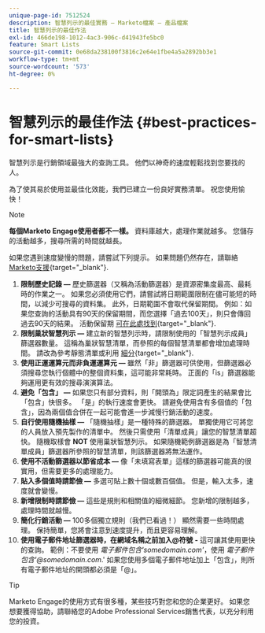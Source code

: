 ```yaml
---
unique-page-id: 7512524
description: 智慧列示的最佳實務 — Marketo檔案 — 產品檔案
title: 智慧列示的最佳作法
exl-id: 466de198-1012-4ac3-906c-d41943fe5bc0
feature: Smart Lists
source-git-commit: 0e68da238100f3816c2e64e1fbe4a5a2892bb3e1
workflow-type: tm+mt
source-wordcount: '573'
ht-degree: 0%

---
```


# 智慧列示的最佳作法 {#best-practices-for-smart-lists}

智慧列示是行銷領域最強大的查詢工具。 他們以神奇的速度輕鬆找到您要找的人。

為了使其易於使用並最佳化效能，我們已建立一份良好實務清單。 祝您使用愉快！

>[!NOTE]
>
>**每個Marketo Engage使用者都不一樣。** 資料庫越大，處理作業就越多。 您儲存的活動越多，搜尋所需的時間就越長。
>
>如果您遇到速度變慢的問題，請嘗試下列提示。 如果問題仍然存在，請聯絡 [Marketo支援](https://nation.marketo.com/t5/Support/ct-p/Support){target="_blank"}.

1. **限制歷史記錄 —** 歷史篩選器（又稱為活動篩選器）是資源密集度最高、最耗時的作業之一。 如果您必須使用它們，請嘗試將日期範圍限制在儘可能短的時間，以減少可搜尋的資料集。 此外，日期範圍不會取代保留期間。 例如：如果您查詢的活動具有90天的保留期間，而您選擇「過去100天」，則只會傳回過去90天的結果。 活動保留期 [可在此處找到](https://nation.marketo.com/t5/knowledgebase/marketo-activities-data-retention-policy/ta-p/251480){target="_blank"}.
1. **限制巢狀智慧列示 —** 建立新的智慧列示時，請限制使用的「智慧列示成員」篩選器數量。 這稱為巢狀智慧清單，而參照的每個智慧清單都會增加處理時間。 請改為參考靜態清單或利用 [細分](/help/marketo/product-docs/personalization/segmentation-and-snippets/segmentation/create-a-segmentation.md){target="_blank"}.
1. **使用正運運算元而非負運運算元 —** 雖然「非」篩選器可供使用，但篩選器必須搜尋您執行個體中的整個資料集，這可能非常耗時。 正面的「is」篩選器能夠運用更有效的搜尋演演算法。
1. **避免「包含」 —** 如果您只有部分資料，則「開頭為」限定詞產生的結果會比「包含」快很多。 「是」的執行速度會更快。 請避免使用含有多個值的「包含」，因為兩個值合併在一起可能會進一步減慢行銷活動的速度。
1. **自行使用隨機抽樣 —** 「隨機抽樣」是一種特殊的篩選器。 單獨使用它可將您的人員放入預先製作的清單中。 然後只需使用「清單成員」讓您的智慧清單超快。 隨機取樣會 **NOT** 使用巢狀智慧列示。 如果隨機範例篩選器是為「智慧清單成員」篩選器所參照的智慧清單，則該篩選器將無法運作。
1. **使用不活動篩選器以節省成本 —** 像「未填寫表單」這樣的篩選器可能真的很實用，但需要更多的處理能力。
1. **貼入多個值時請節儉 —** 多選可貼上數十個或數百個值。 但是，輸入太多，速度就會變慢。
1. **新增限制時請節儉 —** 這些是規則和相關值的細微細節。 您新增的限制越多，處理時間就越慢。
1. **簡化行銷活動 —** 100多個獨立規則（我們已看過！） 顯然需要一些時間處理。 保持簡單，您將會注意到速度提升，而且更容易理解。
1. **使用電子郵件地址篩選器時，在網域名稱之前加入@符號** **-** 這可讓其使用更快的查詢。 範例：不要使用 _電子郵件包含&#39;somedomain.com&#39;_，使用 _電子郵件包含&#39;@somedomain.com_.&#39; 如果您使用多個電子郵件地址加上「包含」，則所有電子郵件地址的開頭都必須是「@」。

>[!TIP]
>
>Marketo Engage的使用方式有很多種，某些技巧對您和您的企業更好。 如果您想要獲得協助，請聯絡您的Adobe Professional Services銷售代表，以充分利用您的投資。
